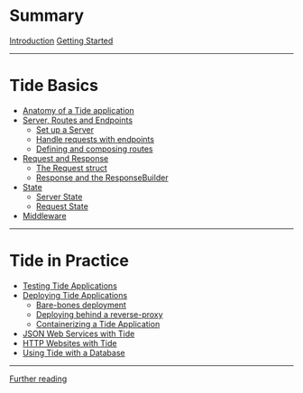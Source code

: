 # Summary

[Introduction](./introduction/00-introduction.md)
[Getting Started](./introduction/01-getting_started.md)

---
# Tide Basics
- [Anatomy of a Tide application]()
- [Server, Routes and Endpoints](./02-server_routes_endpoints/00-intro.md)
  - [Set up a Server](./02-server_routes_endpoints/01-server.md)
  - [Handle requests with endpoints](./02-server_routes_endpoints/02-endpoints.md)
  - [Defining and composing routes](./02-server_routes_endpoints/03-routes.md)
- [Request and Response](./03-request-response/00-request-response.md)
  - [The Request struct](./03-request-response/01-request.md)
  - [Response and the ResponseBuilder]()
- [State](./04-state/00-intro.md)
  - [Server State](./04-state/01-server_state.md)
  - [Request State]()
- [Middleware]()
---

# Tide in Practice
- [Testing Tide Applications]()
- [Deploying Tide Applications]()
  - [Bare-bones deployment]()
  - [Deploying behind a reverse-proxy]()
  - [Containerizing a Tide Application]()
- [JSON Web Services with Tide]()
- [HTTP Websites with Tide]()
- [Using Tide with a Database]()
---

[Further reading](./further-reading.md)
